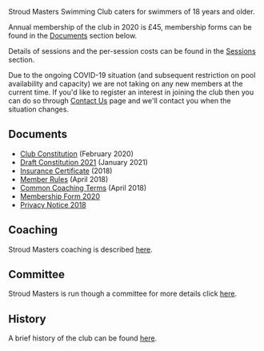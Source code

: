 Stroud Masters Swimming Club caters for swimmers of 18 years and older.

Annual membership of the club in 2020 is £45, membership forms can be found in the [Documents](/about/#Documents) section below.

Details of sessions and the per-session costs can be found in the [Sessions](/training/) section.

Due to the ongoing COVID-19 situation (and subsequent restriction on pool availability and capacity) we are not taking on any new members at the current time. If you'd like to register an interest in joining the club then you can do so through [Contact Us](/contact-us/) page and we'll contact you when the situation changes.

<!--
If you are thinking of joining but you’re not sure whether masters swimming is for you, new swimmers are welcomed at a guest rate for 3 sessions. If you’d like to come along, contact us through the Contact Us](/contact-us/) page.
-->

Documents
---
- [Club Constitution](/images/2020/02/constitution_2020.pdf) (February 2020)
- [Draft Constitution 2021](/images/2021/01/draft_constitution_2021.pdf) (January 2021)
- [Insurance Certificate](/images/2018/03/SKM_C30818040908430.pdf) (2018)
- [Member Rules](/images/2018/04/member_rules_2018_april.pdf) (April 2018)
- [Common Coaching Terms](/images/2018/04/common_coaching_2018_april.pdf) (April 2018)
- [Membership Form 2020](/images/2020/01/Membership_Form_2020_v1.pdf)
- [Privacy Notice 2018](/images/2018/04/privacy-notice-2018.pdf)

Coaching
---
Stroud Masters coaching is described [here](/about/coaches).

Committee
---
Stroud Masters is run though a committee for more details click [here](/about/committee).

History
---
A brief history of the club can be found [here](/about/history).

